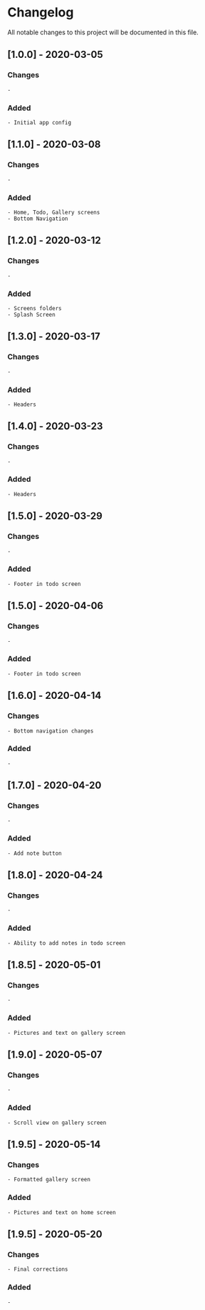 # Changelog
All notable changes to this project will be documented in this file.

## [1.0.0] - 2020-03-05

### Changes

    - 

### Added

    - Initial app config


## [1.1.0] - 2020-03-08

### Changes

    - 

### Added

    - Home, Todo, Gallery screens
    - Bottom Navigation

## [1.2.0] - 2020-03-12

### Changes

    - 

### Added

    - Screens folders
    - Splash Screen

## [1.3.0] - 2020-03-17

### Changes

    - 

### Added

    - Headers

## [1.4.0] - 2020-03-23

### Changes

    - 

### Added

    - Headers

## [1.5.0] - 2020-03-29

### Changes

    - 

### Added

    - Footer in todo screen


## [1.5.0] - 2020-04-06

### Changes

    - 

### Added

    - Footer in todo screen

## [1.6.0] - 2020-04-14

### Changes

    - Bottom navigation changes

### Added

    - 

## [1.7.0] - 2020-04-20

### Changes

    - 

### Added

    - Add note button

## [1.8.0] - 2020-04-24

### Changes

    - 

### Added

    - Ability to add notes in todo screen

## [1.8.5] - 2020-05-01

### Changes

    - 

### Added

    - Pictures and text on gallery screen

## [1.9.0] - 2020-05-07

### Changes

    - 

### Added

    - Scroll view on gallery screen

## [1.9.5] - 2020-05-14

### Changes

    - Formatted gallery screen

### Added

    - Pictures and text on home screen

## [1.9.5] - 2020-05-20

### Changes

    - Final corrections

### Added

    -












